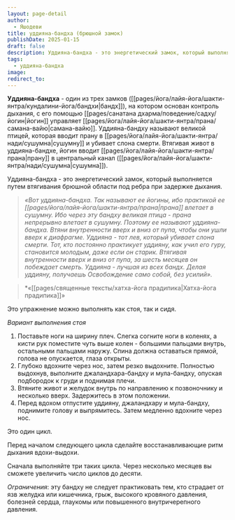 ```yaml
---
layout: page-detail
author:
  - Яшодеви
title: уддияна-бандха (брюшной замок)
publishDate: 2025-01-15
draft: false
description: Уддияна-бандха - это энергетический замок, который выполняется путем втягивания брюшной области под ребра при задержке дыхания.
tags:
  - уддияна-бандха
image: 
redirect_to:
---
```

**Уддияна-бандха** - один из трех замков ([[pages/йога/лайя-йога/шакти-янтра/кундалини-йога/бандхи|бандх]]), на котором основан контроль дыхания, с его помощью [[pages/санатана дхарма/поведение/садху/йогин|йогин]] управляет [[pages/йога/лайя-йога/шакти-янтра/прана/самана-вайю|самана-вайю]]. Уддияна-бандху называют великой птицей, которая вводит прану в [[pages/йога/лайя-йога/шакти-янтра/нади/сушумна|сушумну]] и убивает слона смерти. Втягивая живот в уддияна-бандхе, йогин вводит [[pages/йога/лайя-йога/шакти-янтра/прана|прану]] в центральный канал ([[pages/йога/лайя-йога/шакти-янтра/нади/сушумна|сушумна]]).

Уддияна-бандха - это энергетический замок, который выполняется путем втягивания брюшной области под ребра при задержке дыхания.

>*«Вот уддияна-бандха. Так называют ее йогины, ибо практикой ее [[pages/йога/лайя-йога/шакти-янтра/прана|прана]] влетает в сушумну.*
>*Ибо через эту бандху великая птица - прана непрерывно влетает в сушумну. Поэтому ее называют уддияна-бандха. Втяни внутренности вверх и вниз от пупа, чтобы они ушли вверх к диафрагме.*
>*Уддияна - тот лев, который убивает слона смерти.*
>*Тот, кто постоянно практикует уддияну, как учил его гуру, становится молодым, даже если он старик.*
>*Втягивая внутренности вверх и вниз от пупа, за шесть месяцев он побеждает смерть.*
>*Уддияна - лучшая из всех бандх. Делая уддияну, получаешь Освобождение само собой, без усилий».*
 
>*«[[pages/священные тексты/хатха-йога прадипика|Хатха-йога прадипика]]»

Это упражнение можно выполнять как стоя, так и сидя. 

*Вариант выполнения стоя* 

1. Поставьте ноги на ширину плеч. Слегка согните ноги в коленях, а кисти рук поместите чуть выше колен - большими пальцами внутрь, остальными пальцами наружу. Спина должна оставаться прямой, голова не опускается, глаза открыты.
2. Глубоко вдохните через нос, затем резко выдохните. Полностью выдохнув, выполните джаландхара-бандху и мула-бандху, опуская подбородок к груди и поднимая плечи.
3. Втяните живот и желудок внутрь по направлению к позвоночнику и несколько вверх. Задержитесь в этом положении.
4. Перед вдохом отпустите уддияну, джаландхару и мула-бандху, поднимите голову и выпрямитесь. Затем медленно вдохните через нос.

Это один цикл. 

Перед началом следующего цикла сделайте восстанавливающие ритм дыхания вдохи-выдохи. 

Сначала выполняйте три таких цикла. Через несколько месяцев вы сможете увеличить число циклов до десяти. 

*Ограничения*: эту бандху не следует практиковать тем, кто страдает от язв желудка или кишечника, грыж, высокого кровяного давления, болезней сердца, глаукомы или повышенного внутричерепного давления.